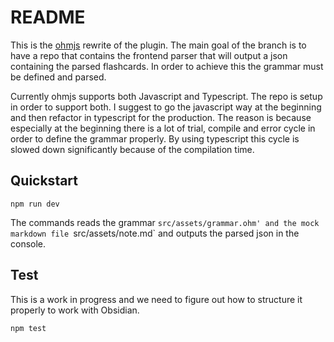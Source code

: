 # README

This is the [ohmjs](https://ohmjs.org/docs/intro) rewrite of the plugin. The main goal of the branch is to have a repo that contains the frontend parser that will output a json containing the parsed flashcards. In order to achieve this the grammar must be defined and parsed.

Currently ohmjs supports both Javascript and Typescript. The repo is setup in order to support both. I suggest to go the javascript way at the beginning and then refactor in typescript for the production. The reason is because especially at the beginning there is a lot of trial, compile and error cycle in order to define the grammar properly. By using typescript this cycle is slowed down significantly because of the compilation time.

## Quickstart

    npm run dev

The commands reads the grammar `src/assets/grammar.ohm' and the mock markdown file `src/assets/note.md` and outputs the parsed json in the console.

## Test
This is a work in progress and we need to figure out how to structure it properly to work with Obsidian.

    npm test
